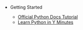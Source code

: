 * Getting Started

  * [Official Python Docs Tutorial](https://docs.python.org/3/tutorial/index.html)
  * [Learn Python in Y Minutes](https://learnxinyminutes.com/docs/python3/)
  

  
